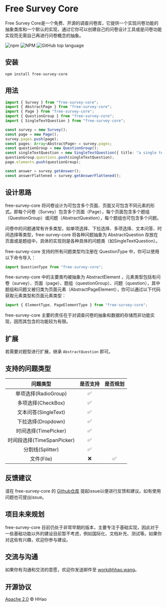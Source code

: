 # Free Survey Core

Free Survey Core是一个免费、开源的调查问卷库，它提供一个实现问卷功能的抽象类库和一个默认的实现，通过它你可以创建自己的问卷设计工具或是问卷功能实现而无需自己再进行问卷概念的抽象。

![npm](https://img.shields.io/npm/dt/free-survey-core?label=NPM&link=https%3A%2F%2Fwww.npmjs.com%2Fpackage%2Ffree-survey-core)
![NPM](https://img.shields.io/npm/l/free-survey-core)
![GitHub top language](https://img.shields.io/github/languages/top/HHaoWang/free-survey-core)

## 安装

```shell
npm install free-survey-core
```

## 用法

```typescript
import { Survey } from "free-survey-core";
import { AbstractPage } from "free-survey-core";
import { Page } from "free-survey-core";
import { QuestionGroup } from "free-survey-core";
import { SingleTextQuestion } from "free-survey-core";

const survey = new Survey();
const page = new Page();
survey.pages.push(page);
const pages: Array<AbstractPage> = survey.pages;
const questionGroup = new QuestionGroup();
const singleTextQuestion = new SingleTextQuestion({ title: "a single text question" });
questionGroup.questions.push(singleTextQuestion);
page.elements.push(questionGroup);

const answer = survey.getAnswer();
const answerFlattened = survey.getAnswerFlattened();
```

## 设计思路

free-survey-core 将问卷设计为可包含多个页面、页面又可包含不同元素的形式。即每个问卷（Survey）包含多个页面（Page），每个页面包含多个题组（QuestionGroup）或问题（AbstractQuestion），每个题组也可包含多个问题。

问卷中的问题通常有许多类型，如单项选择、下拉选择、多项选择、文本问答、时间选择等类型，free-survey-core 将各种问题抽象为 AbstractQuestion 存放在页面或是题组中，具体的实现则是各种具体的问题类（如SingleTextQuestion）。

free-survey-core 支持的所有问题类型均注册在 QuestionType 中，你可以使用以下命令导入：

```typescript
import QuestionType from "free-survey-core";
```

free-survey-core 中的主要类均被抽象为 AbstractElement ，元素类型包括有问卷（survey）、页面（page）、题组（questionGroup）、问题（question），其中题组和问题又被归类为页面元素（AbstractPageElement），你可以通过以下代码获取元素类型和页面元素类型：

```typescript
import { ElementType, PageElementType } from "free-survey-core";
```

free-survey-core 主要的责任在于对调查问卷的抽象和数据的存储而非功能实现，因而其包含的功能较为有限。

## 扩展

若需要对题型进行扩展，继承 `AbstractQuestion` 即可。

## 支持的问题类型

|         问题类型          | 是否支持 | 是否规划 |
|:---------------------:|:----:|:----:|
|   单项选择(RadioGroup)    |  ✅   |      |
|    多项选择(CheckBox)     |  ✅   |      |
|   文本问答(SingleText)    |  ✅   |      |
|    下拉选择(Dropdown)     |  ✅   |      |
|   时间选择(TimePicker)    |  ✅   |      |
| 时间段选择(TimeSpanPicker) |  ✅   |      |
|     分割线(Splitter)     |  ✅   |      |
|       文件(File)        |  ❌   |  ✅   |

## 反馈建议

请在 free-survey-core 的 [Github仓库](https://github.com/HHaoWang/free-survey-core) 提起issue以便进行反馈和建议。如有使用问题也可提出issue。

## 项目未来规划

free-survey-core 目前仍处于非常早期的版本，主要专注于基础实现，因此对于一些基础功能以外的建设目前暂不考虑，例如国际化、文档补充、测试等。如果你对这些有兴趣，欢迎你参与建设。

## 交流与沟通

如果你有沟通和交流的意愿，欢迎你发送邮件至 <work@hhao.wang>。

## 开源协议

[Apache 2.0](LICENSE) &copy; HHao
